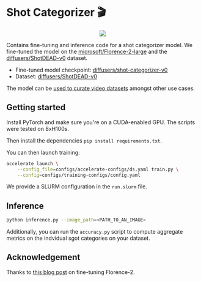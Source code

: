 # Shot Categorizer 🎬

<div align="center">
  <img src="https://huggingface.co/diffusers/shot-categorizer-v0/resolve/main/assets/header.jpg"/>
</div>

Contains fine-tuning and inference code for a shot categorizer model. We fine-tuned the model on
the [microsoft/Florence-2-large](https://huggingface.co/microsoft/Florence-2-large) and the
[diffusers/ShotDEAD-v0](https://huggingface.co/datasets/diffusers/ShotDEAD-v0/) dataset.

* Fine-tuned model checkpoint: [diffusers/shot-categorizer-v0](https://huggingface.co/diffusers/shot-categorizer-v0)
* Dataset: [diffusers/ShotDEAD-v0](https://huggingface.co/datasets/diffusers/ShotDEAD-v0/)

The model can be [used to curate video datasets](TODO) amongst other use cases. 

## Getting started

Install PyTorch and make sure you're on a CUDA-enabled GPU. The scripts were tested on 8xH100s. 

Then install the dependencies `pip install requirements.txt`.

You can then launch training:

```bash
accelerate launch \
    --config_file=configs/accelerate-configs/ds.yaml train.py \
    --config=configs/training-configs/config.yaml
```

We provide a SLURM configuration in the `run.slurm` file.

## Inference

```bash
python inference.py --image_path=<PATH_TO_AN_IMAGE>
```

Additionally, you can run the `accuracy.py` script to compute aggregate metrics on the indvidual sgot categories on your dataset.

## Acknowledgement

Thanks to [this blog post](https://huggingface.co/blog/finetune-florence2) on fine-tuning Florence-2.
